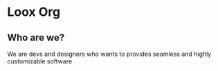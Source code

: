 # Loox Org

## Who are we? 
We are devs and designers who wants to provides seamless and highly customizable software
